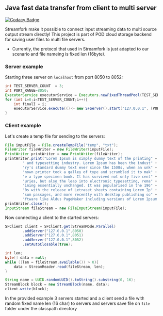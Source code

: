 ## Java fast data transfer from client to multi server

[![Codacy Badge](https://api.codacy.com/project/badge/Grade/5f1f8d2a036c405d8dc713bc656561cb)](https://www.codacy.com/manual/makbn/fdt_streamfork?utm_source=github.com&amp;utm_medium=referral&amp;utm_content=makbn/fdt_streamfork&amp;utm_campaign=Badge_Grade)

Streamfork make it possible to connect input streaming data to multi source output stream directly! This project is part of POD cloud storage backend for saving user files to multi file servers. 
* Currently, the protocol that used in Streamfork is just adapted to our scenario and file nameing is fixed len (16byte).

### Server example

Starting three server on `localhost` from port 8050 to 8052:
```java
int TEST_SERVER_COUNT  = 3;
int PORT_RANGE=8050;
ExecutorService executorService = Executors.newFixedThreadPool(TEST_SERVER_COUNT);
for (int i=0;i<TEST_SERVER_COUNT;i++){
    int finalI = i;
    executorService.execute(()-> new SFServer().start("127.0.0.1", (PORT_RANGE+ finalI), 100));
}
```

### Client example

Let's create a temp file for sending to the servers:

```java
File inputFile = File.createTempFile("temp", "txt");
FileWriter fileWriter = new FileWriter(inputFile);
PrintWriter printWriter = new PrintWriter(fileWriter);
printWriter.print("Lorem Ipsum is simply dummy text of the printing" +
        " and typesetting industry. Lorem Ipsum has been the indust" +
        "ry's standard dummy text ever since the 1500s, when an unk" +
        "nown printer took a galley of type and scrambled it to mak" +
        "e a type specimen book. It has survived not only five cent" +
        "uries, but also the leap into electronic typesetting, rema" +
        "ining essentially unchanged. It was popularised in the 196" +
        "0s with the release of Letraset sheets containing Lorem Ip" +
        "sum passages, and more recently with desktop publishing so" +
        "ftware like Aldus PageMaker including versions of Lorem Ipsum.");
printWriter.close();
InputStream fileStream = new FileInputStream(inputFile);

```
Now connecting a client to the started servers:

```java
SFClient client = SFClient.get(StreamMode.Parallel)
        .addServer("127.0.0.1",8050)
        .addServer("127.0.0.1",8051)
        .addServer("127.0.0.1",8052)
        .setAutoClosable(true);

int len;
byte[] data = null;
while ((len = fileStream.available()) > 0){
    data = StreamReader.read(fileStream, len);
}

String name = UUID.randomUUID().toString().substring(0, 16);
StreamBlock block = new StreamBlock(name, data);
client.write(block);
```

In the provided example 3 servers started and a client send a file with random fixed name len (16 char) to servers and servers save file on `file` folder under the classpath directory

